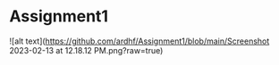 # Assignment1
![alt text](https://github.com/ardhf/Assignment1/blob/main/Screenshot 2023-02-13 at 12.18.12 PM.png?raw=true)
